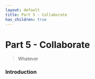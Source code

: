 ```yaml
---
layout: default
title: Part 5 - Collaborate
has_children: true
---
```



# Part 5 - Collaborate

> Whatever

### Introduction

